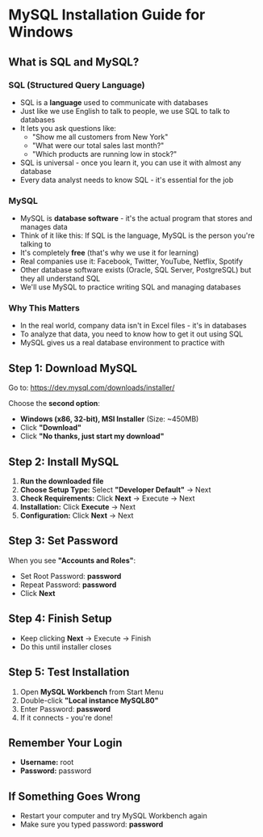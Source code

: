 # MySQL Installation Guide for Windows

## What is SQL and MySQL?

### SQL (Structured Query Language)
- SQL is a **language** used to communicate with databases
- Just like we use English to talk to people, we use SQL to talk to databases
- It lets you ask questions like:
  - "Show me all customers from New York"
  - "What were our total sales last month?"
  - "Which products are running low in stock?"
- SQL is universal - once you learn it, you can use it with almost any database
- Every data analyst needs to know SQL - it's essential for the job

### MySQL
- MySQL is **database software** - it's the actual program that stores and manages data
- Think of it like this: If SQL is the language, MySQL is the person you're talking to
- It's completely **free** (that's why we use it for learning)
- Real companies use it: Facebook, Twitter, YouTube, Netflix, Spotify
- Other database software exists (Oracle, SQL Server, PostgreSQL) but they all understand SQL
- We'll use MySQL to practice writing SQL and managing databases

### Why This Matters
- In the real world, company data isn't in Excel files - it's in databases
- To analyze that data, you need to know how to get it out using SQL
- MySQL gives us a real database environment to practice with

## Step 1: Download MySQL

Go to: https://dev.mysql.com/downloads/installer/

Choose the **second option**:
- **Windows (x86, 32-bit), MSI Installer** (Size: ~450MB)
- Click **"Download"**
- Click **"No thanks, just start my download"**

## Step 2: Install MySQL

1. **Run the downloaded file**
2. **Choose Setup Type:** Select **"Developer Default"** → Next
3. **Check Requirements:** Click **Next** → Execute → Next
4. **Installation:** Click **Execute** → Next
5. **Configuration:** Click **Next** → Next

## Step 3: Set Password

When you see **"Accounts and Roles"**:
- Set Root Password: **password**
- Repeat Password: **password**
- Click **Next**

## Step 4: Finish Setup

- Keep clicking **Next** → Execute → Finish
- Do this until installer closes

## Step 5: Test Installation

1. Open **MySQL Workbench** from Start Menu
2. Double-click **"Local instance MySQL80"**
3. Enter Password: **password**
4. If it connects - you're done!

## Remember Your Login

- **Username:** root
- **Password:** password

## If Something Goes Wrong

- Restart your computer and try MySQL Workbench again
- Make sure you typed password: **password**